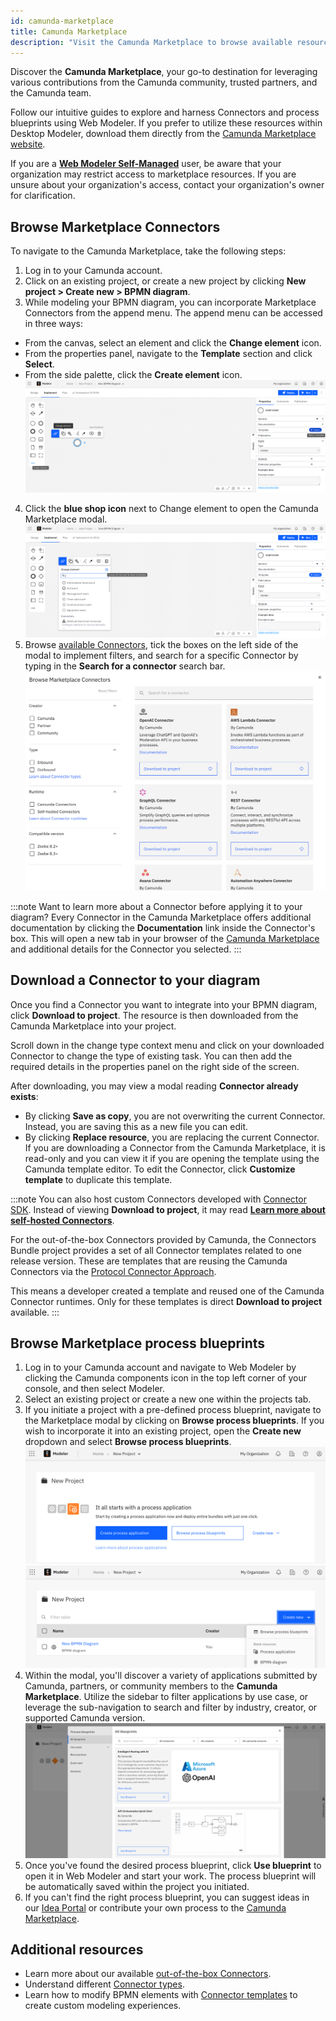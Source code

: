 ```yaml
---
id: camunda-marketplace
title: Camunda Marketplace
description: "Visit the Camunda Marketplace to browse available resources, and incorporate them into your project."
---
```


Discover the **Camunda Marketplace**, your go-to destination for leveraging various contributions from the Camunda community, trusted partners, and the Camunda team.

Follow our intuitive guides to explore and harness Connectors and process blueprints using Web Modeler. If you prefer to utilize these resources within Desktop Modeler, download them directly from the [Camunda Marketplace website](https://marketplace.camunda.com).

If you are a **[Web Modeler Self-Managed](/docs/self-managed/modeler/web-modeler/installation.md)** user, be aware that your organization may restrict access to marketplace resources. If you are unsure about your organization's access, contact your organization's owner for clarification.

## Browse Marketplace Connectors

To navigate to the Camunda Marketplace, take the following steps:

1. Log in to your Camunda account.
2. Click on an existing project, or create a new project by clicking **New project > Create new > BPMN diagram**.
3. While modeling your BPMN diagram, you can incorporate Marketplace Connectors from the append menu. The append menu can be accessed in three ways:

- From the canvas, select an element and click the **Change element** icon.
- From the properties panel, navigate to the **Template** section and click **Select**.
- From the side palette, click the **Create element** icon.
  ![change element](./img/change-element.png)

4. Click the **blue shop icon** next to Change element to open the Camunda Marketplace modal.
   ![marketplace icon](./img/marketplace-icon.png)
5. Browse [available Connectors](/docs/components/connectors/out-of-the-box-connectors/available-connectors-overview.md), tick the boxes on the left side of the modal to implement filters, and search for a specific Connector by typing in the **Search for a connector** search bar.
   ![camunda marketplace](./img/connector-marketplace.png)

:::note
Want to learn more about a Connector before applying it to your diagram? Every Connector in the Camunda Marketplace offers additional documentation by clicking the **Documentation** link inside the Connector's box. This will open a new tab in your browser of the [Camunda Marketplace](https://marketplace.camunda.com/) and additional details for the Connector you selected.
:::

## Download a Connector to your diagram

Once you find a Connector you want to integrate into your BPMN diagram, click **Download to project**. The resource is then downloaded from the Camunda Marketplace into your project.

Scroll down in the change type context menu and click on your downloaded Connector to change the type of existing task. You can then add the required details in the properties panel on the right side of the screen.

After downloading, you may view a modal reading **Connector already exists**:

- By clicking **Save as copy**, you are not overwriting the current Connector. Instead, you are saving this as a new file you can edit.
- By clicking **Replace resource**, you are replacing the current Connector. If you are downloading a Connector from the Camunda Marketplace, it is read-only and you can view it if you are opening the template using the Camunda template editor. To edit the Connector, click **Customize template** to duplicate this template.

:::note
You can also host custom Connectors developed with [Connector SDK](/docs/components/connectors/custom-built-connectors/connector-sdk.md). Instead of viewing **Download to project**, it may read [**Learn more about self-hosted Connectors**](/docs/guides/host-custom-connector.md).

For the out-of-the-box Connectors provided by Camunda, the Connectors Bundle project provides a set of all Connector templates related to one release version. These are templates that are reusing the Camunda Connectors via the [Protocol Connector Approach](/docs/components/connectors/protocol/rest.md).

This means a developer created a template and reused one of the Camunda Connector runtimes. Only for these templates is direct **Download to project** available.
:::

## Browse Marketplace process blueprints

1. Log in to your Camunda account and navigate to Web Modeler by clicking the Camunda components icon in the top left corner of your console, and then select Modeler.
2. Select an existing project or create a new one within the projects tab.
3. If you initiate a project with a pre-defined process blueprint, navigate to the Marketplace modal by clicking on **Browse process blueprints**. If you wish to incorporate it into an existing project, open the **Create new** dropdown and select **Browse process blueprints**.
   ![Browse-process-blueprints-ctas](./img/browse-process-blueprints-ctas.png)
4. Within the modal, you'll discover a variety of applications submitted by Camunda, partners, or community members to the **Camunda Marketplace**. Utilize the sidebar to filter applications by use case, or leverage the sub-navigation to search and filter by industry, creator, or supported Camunda version.
   ![Marketplace-modal-blueprints](./img/marketplace-modal-blueprints.png)
5. Once you've found the desired process blueprint, click **Use blueprint** to open it in Web Modeler and start your work. The process blueprint will be automatically saved within the project you initiated.
6. If you can't find the right process blueprint, you can suggest ideas in our [Idea Portal](https://marketplace.camunda.com/en-US/pages/connectorsIdeaPortal) or contribute your own process to the [Camunda Marketplace](https://marketplace.camunda.com/en-US/pages/submissionMenu).

## Additional resources

- Learn more about our available [out-of-the-box Connectors](/docs/components/connectors/out-of-the-box-connectors/available-connectors-overview.md).
- Understand different [Connector types](/docs/components/connectors/connector-types.md).
- Learn how to modify BPMN elements with [Connector templates](/docs/components/connectors/custom-built-connectors/connector-templates.md) to create custom modeling experiences.
